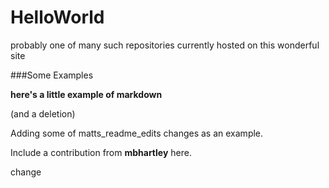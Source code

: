 # HelloWorld
probably one of many such repositories currently hosted on this wonderful site

###Some Examples

**here's a little example of markdown**

(and a deletion)

Adding some of matts_readme_edits changes as an example.

Include a contribution from **mbhartley** here.


change
